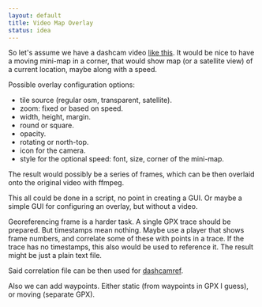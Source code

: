 ```yaml
---
layout: default
title: Video Map Overlay
status: idea
---
```


So let's assume we have a dashcam video [like this](https://www.youtube.com/watch?v=HgiZ72tsyoE).
It would be nice to have a moving mini-map in a corner, that would show
map (or a satellite view) of a current location, maybe along with a speed.

Possible overlay configuration options:

* tile source (regular osm, transparent, satellite).
* zoom: fixed or based on speed.
* width, height, margin.
* round or square.
* opacity.
* rotating or north-top.
* icon for the camera.
* style for the optional speed: font, size, corner of the mini-map.

The result would possibly be a series of frames, which can be then overlaid onto
the original video with ffmpeg.

This all could be done in a script, no point in creating a GUI. Or maybe a simple GUI
for configuring an overlay, but without a video.

Georeferencing frame is a harder task. A single GPX trace should be prepared.
But timestamps mean nothing. Maybe use a player that shows frame numbers,
and correlate some of these with points in a trace. If the trace has no timestamps,
this also would be used to reference it. The result might be just a plain text file.

Said correlation file can be then used for [dashcamref](../dashcamref/).

Also we can add waypoints. Either static (from waypoints in GPX I guess), or
moving (separate GPX).